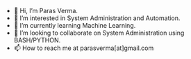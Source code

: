 - 👋 Hi, I’m Paras Verma.
- 👀 I’m interested in System Administration and Automation.
- 🌱 I’m currently learning Machine Learning.
- 💞️ I’m looking to collaborate on System Administration using BASH/PYTHON.
- 📫 How to reach me at parasverma[at]gmail.com

<!---
parasverma08/parasverma08 is a ✨ special ✨ repository because its `README.md` (this file) appears on your GitHub profile.
You can click the Preview link to take a look at your changes.
--->

